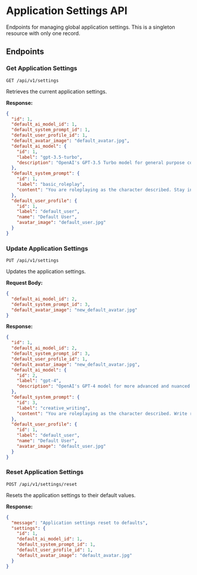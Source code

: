 # Application Settings API

Endpoints for managing global application settings. This is a singleton resource with only one record.

## Endpoints

### Get Application Settings

```
GET /api/v1/settings
```

Retrieves the current application settings.

**Response:**
```json
{
  "id": 1,
  "default_ai_model_id": 1,
  "default_system_prompt_id": 1,
  "default_user_profile_id": 1,
  "default_avatar_image": "default_avatar.jpg",
  "default_ai_model": {
    "id": 1,
    "label": "gpt-3.5-turbo",
    "description": "OpenAI's GPT-3.5 Turbo model for general purpose conversations."
  },
  "default_system_prompt": {
    "id": 1,
    "label": "basic_roleplay",
    "content": "You are roleplaying as the character described. Stay in character at all times."
  },
  "default_user_profile": {
    "id": 1,
    "label": "default_user",
    "name": "Default User",
    "avatar_image": "default_user.jpg"
  }
}
```

### Update Application Settings

```
PUT /api/v1/settings
```

Updates the application settings.

**Request Body:**
```json
{
  "default_ai_model_id": 2,
  "default_system_prompt_id": 3,
  "default_avatar_image": "new_default_avatar.jpg"
}
```

**Response:**
```json
{
  "id": 1,
  "default_ai_model_id": 2,
  "default_system_prompt_id": 3,
  "default_user_profile_id": 1,
  "default_avatar_image": "new_default_avatar.jpg",
  "default_ai_model": {
    "id": 2,
    "label": "gpt-4",
    "description": "OpenAI's GPT-4 model for more advanced and nuanced conversations."
  },
  "default_system_prompt": {
    "id": 3,
    "label": "creative_writing",
    "content": "You are roleplaying as the character described. Write responses in a creative, engaging narrative style..."
  },
  "default_user_profile": {
    "id": 1,
    "label": "default_user",
    "name": "Default User",
    "avatar_image": "default_user.jpg"
  }
}
```

### Reset Application Settings

```
POST /api/v1/settings/reset
```

Resets the application settings to their default values.

**Response:**
```json
{
  "message": "Application settings reset to defaults",
  "settings": {
    "id": 1,
    "default_ai_model_id": 1,
    "default_system_prompt_id": 1,
    "default_user_profile_id": 1,
    "default_avatar_image": "default_avatar.jpg"
  }
}
```
